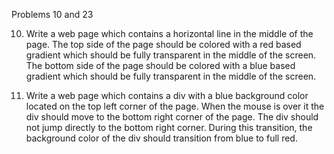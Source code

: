 Problems 10 and 23

10. Write a web page which contains a horizontal line in the middle of the page. The top side of the page should be colored with a red based gradient which should be fully transparent in the middle of the screen. The bottom side of the page should be colored with a blue based gradient which should be fully transparent in the middle of the screen.

23. Write a web page which contains a div with a blue background color located on the top left corner of the page. When the mouse is over it the div should move to the bottom right corner of the page. The div should not jump directly to the bottom right corner. During this transition, the background color of the div should transition from blue to full red. 
